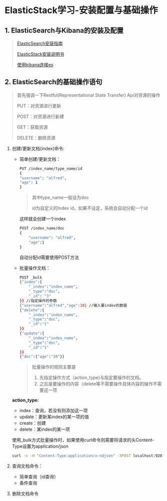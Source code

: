 # ElasticStack学习-安装配置与基础操作

## 1. ElasticSearch与Kibana的安装及配置

> [ElasticSearch安装指南](https://www.elastic.co/guide/en/elasticsearch/reference/6.6/deb.html)
>
> [ElasticStack安装说明书](https://www.elastic.co/guide/en/elastic-stack/current/installing-elastic-stack.html)
>
> [使用kibana连接es](https://blog.csdn.net/jesonjoke/article/details/77993300)

## 2. ElasticSearch的基础操作语句

>首先强调一下Restful(Representational State Transfer) Api对资源的操作
>
>PUT：对资源进行更新
>
>POST：对资源进行新建
>
>GET：获取资源
>
>DELETE：删除资源 

1. 创建/更新文档(index)命令:

   - 简单创建/更新文档：

     ```bash
     PUT /index_name/type_name/id
     {
     "username": "alfred",
     "age": 1
     }
     ```

     > 其中type_name一般设为doc
     >
     > id为自定义的Index id，如果不设定，系统会自动分配一个id

     这样就会创建一个index

     ```bash
     POST /index_name/doc
     {
         "username": "alfred",
         "age":1
     }
     ```

     自动分配id需要使用POST方法

   - 批量操作文档：

     ```bash
     POST _bulk
     {"index":{
         "_index":"index_name",
         "_type":"doc",
         "_id": "3"
     }} //指定操作的参数
     {"username":"alfred","age":10} //输入要index的数据
     {"delete":{
         "_index":"index_name",
         "_type":"doc",
         "_id":"1"
     }}
     {"update":{
         "_index":"index_name",
         "_type":"doc",
         "_id":"1"
     }}
     {"doc":{"age":"20"}}
     ```

     > 批量操作的规则主要是
     >
     > 1. 先指定操作方式（action_type)与指定要操作的文档。
     > 2. 之后是要操作的内容（delete等不需要操作具体内容的操作不需要这一项

   **action_type:**

   - index：查询，若没有则添加这一项
   - update：更新某index的某一项的值
   - create：创建
   - delete：某index的某一项

   使用_bulk方式批量操作时，如果使用curl命令则需要将请求的头Content-Type设置为application/json

   ```bash
   curl -s -H "Content-Type:application/x-ndjson" -XPOST localhost:9200/_bulk --data-binary "@data.json"
   ```

2. 查询文档命令：

   - 简单查询（id查询）
   - 条件查询

3. 删除文档命令